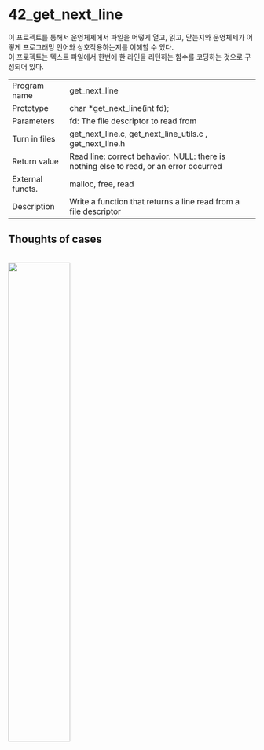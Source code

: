 # 42_get_next_line
<p>
이 프로젝트를 통해서 운영체제에서 파일을 어떻게 열고, 읽고, 닫는지와 운영체제가 어떻게 프로그래밍 언어와 상호작용하는지를 이해할 수 있다.
  <br>
이 프로젝트는 텍스트 파일에서 한번에 한 라인을 리턴하는 함수를 코딩하는 것으로 구성되어 있다.
</p>

|          |         |
| -------- | ------- |
| Program name  | get_next_line   |
| Prototype | char *get_next_line(int fd);     |
| Parameters    | fd: The file descriptor to read from   |
| Turn in files    | get_next_line.c, get_next_line_utils.c , get_next_line.h   |
| Return value   | Read line: correct behavior. NULL: there is nothing else to read, or an error occurred   |
| External functs.     | malloc, free,  read   |
| Description    | Write a function that returns a line read from a file descriptor   |

  <h2> Thoughts of cases </h2>
<br>
<img src="https://github.com/yeji0205/42_get_next_line/assets/40808293/d5c16673-1ac6-4884-a270-4d4b557b48f5" width=50%>

